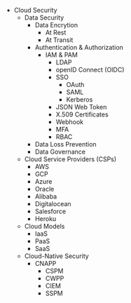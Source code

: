 * Cloud Security
  * Data Security
    * Data Encrytion 
      * At Rest
      * At Transit
    * Authentication & Authorization
      * IAM & PAM
        * LDAP
        * openID Connect (OIDC)
        * SSO
          * OAuth
          * SAML
          * Kerberos
        * JSON Web Token
        * X.509 Certificates
        * Webhook
        * MFA
        * RBAC
    * Data Loss Prevention
    * Data Governance
  * Cloud Service Providers (CSPs)
    * AWS
    * GCP
    * Azure
    * Oracle
    * Alibaba
    * Digitalocean
    * Salesforce
    * Heroku
  * Cloud Models 
    * IaaS
    * PaaS
    * SaaS 
  * Cloud-Native Security
    * CNAPP
      * CSPM
      * CWPP
      * CIEM
      * SSPM
